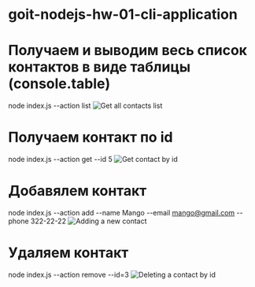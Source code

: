 # goit-nodejs-hw-01-cli-application

# Получаем и выводим весь список контактов в виде таблицы (console.table)

node index.js --action list
![Get all contacts list](https://monosnap.com/file/xd3lR1j4A0N0Cs5YL3gJlpstBYxHAo)

# Получаем контакт по id

node index.js --action get --id 5
![Get contact by id](https://monosnap.com/file/sujz55kZN8QzYxGV3lJX72Jtu1Zdc7)

# Добавялем контакт

node index.js --action add --name Mango --email mango@gmail.com --phone 322-22-22
![Adding a new contact](https://monosnap.com/file/Cj78C0h8ToCfDJZcpxa5MXC2ihwRmD)

# Удаляем контакт

node index.js --action remove --id=3
![Deleting a contact by id](https://monosnap.com/file/ZE39t9KdvEtNIH32EQS7GyQdRiwyeL)
